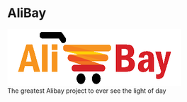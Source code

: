 # AliBay
![alibay](images/Alibay.png)<br/>
The greatest Alibay project to ever see the light of day
